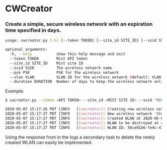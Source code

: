 # CWCreator

### Create a simple, secure wireless network with an expiration time specified in days.

```bash
usage: cwcreator.py [-h] [--token TOKEN] [--site_id SITE_ID] [--ssid SSID] [--psk PSK] [--vlan VLAN] [--duration DURATION]

optional arguments:
  -h, --help           show this help message and exit
  --token TOKEN        Mist API token
  --site_id SITE_ID    Mist site ID
  --ssid SSID          The wireless network name
  --psk PSK            PSK for the wireless network
  --vlan VLAN          VLAN ID for the wireless network (default: VLAN 1)
  --duration DURATION  Number of days to keep the wireless network online (default: 7 days)
```

Example:
```bash
$ cwcreator.py --token <API TOKEN> --site_id <MIST SITE ID> --ssid "NEW SSID" --psk "NEW PSK FOR WLAN" --vlan 100 --duration 3

2020-05-07 15:17:26 PDT [INFO   ][cwcreator]: Creating new wireless network 'NEW SSID' with the PSK 'NEW PSK FOR WLAN'.
2020-05-07 15:17:27 PDT [INFO   ][cwcreator]: New wireless network 'NEW SSID' created!
2020-05-07 15:17:27 PDT [INFO   ][cwcreator]: Created WLAN at 2020-05-07 15:17
2020-05-07 15:17:27 PDT [INFO   ][cwcreator]: WLAN to be destroyed at approx 2020-05-10 15:17
2020-05-07 15:17:27 PDT [INFO   ][cwcreator]: WLAN ID: 56ce01b6-fe4c-4186-97f2-1111d23c521c
```

Using the response from in the logs a secondary task to delete the newly created WLAN can easily be implemented.